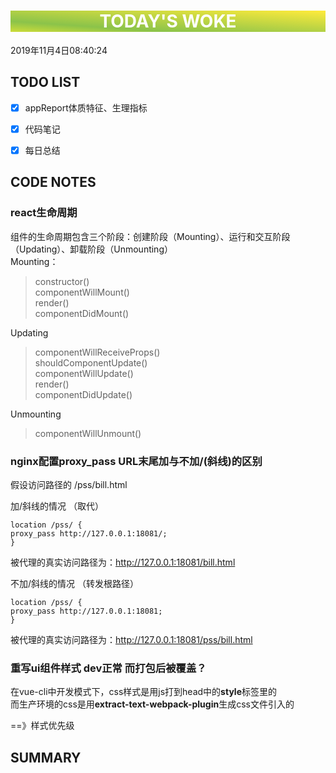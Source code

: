 

<html>
 <center style="background: linear-gradient(to top right, #CDDC39 0%, #8BC34A 25%, #FFEB3B 100%);color:white"><h1>TODAY'S WOKE</h1></center>
 <div>2019年11月4日08:40:24</div>
</html> 

##  TODO LIST


- [x]  appReport体质特征、生理指标
- [x]  代码笔记
- [x]  每日总结



## CODE NOTES
### react生命周期
组件的生命周期包含三个阶段：创建阶段（Mounting）、运行和交互阶段（Updating）、卸载阶段（Unmounting）  
Mounting：
> constructor()  
> componentWillMount()  
> render()  
> componentDidMount()

Updating
> componentWillReceiveProps()  
> shouldComponentUpdate()  
> componentWillUpdate()  
> render()  
> componentDidUpdate()

Unmounting

> componentWillUnmount()




### nginx配置proxy_pass URL末尾加与不加/(斜线)的区别
假设访问路径的 /pss/bill.html

加/斜线的情况 （取代）

```
location /pss/ {
proxy_pass http://127.0.0.1:18081/;
}
```

被代理的真实访问路径为：http://127.0.0.1:18081/bill.html

 

 不加/斜线的情况 （转发根路径）
```
location /pss/ {
proxy_pass http://127.0.0.1:18081;
}
```
 被代理的真实访问路径为：http://127.0.0.1:18081/pss/bill.html


### 重写ui组件样式 dev正常 而打包后被覆盖？
在vue-cli中开发模式下，css样式是用js打到head中的**style**标签里的  
而生产环境的css是用**extract-text-webpack-plugin**生成css文件引入的   

==》样式优先级 





## SUMMARY



